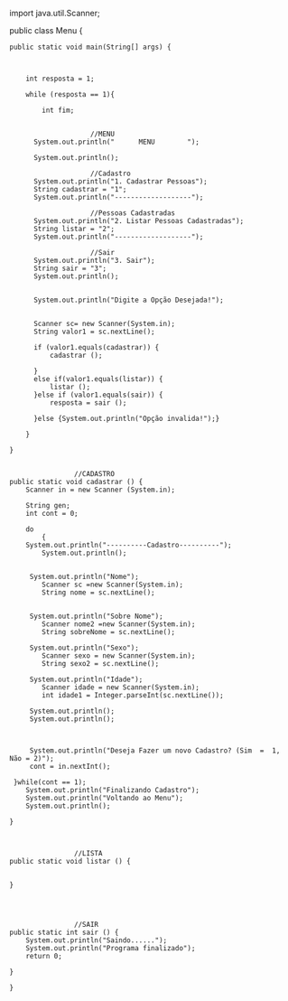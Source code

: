 import java.util.Scanner;




public class Menu {
	
	public static void main(String[] args) {
		
		
		
		int resposta = 1;
		
		while (resposta == 1){
			
			int fim;
		
		
						//MENU
		  System.out.println("		MENU		");
		  
		  System.out.println();
		  
		  				//Cadastro
		  System.out.println("1. Cadastrar Pessoas");
		  String cadastrar = "1";
		  System.out.println("-------------------");
		  
		  				//Pessoas Cadastradas
		  System.out.println("2. Listar Pessoas Cadastradas");
		  String listar = "2";
		  System.out.println("-------------------");
		  
		  				//Sair
		  System.out.println("3. Sair");
		  String sair = "3";
		  System.out.println();
		  
		  
		  System.out.println("Digite a Opção Desejada!");
		  
		  
		  Scanner sc= new Scanner(System.in);
		  String valor1 = sc.nextLine();
		
		  if (valor1.equals(cadastrar)) {
			  cadastrar ();
			  
		  }
		  else if(valor1.equals(listar)) {
			  listar ();
		  }else if (valor1.equals(sair)) {
			  resposta = sair ();
			  
		  }else {System.out.println("Opção invalida!");}
		
		}
	
	}
	
	
					//CADASTRO
	public static void cadastrar () {
		Scanner in = new Scanner (System.in);
		
		String gen;
		int cont = 0;
		
		do
			{
		System.out.println("----------Cadastro----------");
			System.out.println();
		
		
		 System.out.println("Nome");
		 	Scanner sc =new Scanner(System.in);
		 	String nome = sc.nextLine();
		 	
		 	
		 System.out.println("Sobre Nome");
		 	Scanner nome2 =new Scanner(System.in);
		 	String sobreNome = sc.nextLine();
		 	
		 System.out.println("Sexo");
		 	Scanner sexo = new Scanner(System.in);
		 	String sexo2 = sc.nextLine();
		 	
		 System.out.println("Idade");
		 	Scanner idade = new Scanner(System.in);
		 	int idade1 = Integer.parseInt(sc.nextLine());
		 	
		 System.out.println();	
		 System.out.println();	
		 
		
		 
		 System.out.println("Deseja Fazer um novo Cadastro? (Sim  =  1, Não = 2)");
		 cont = in.nextInt();
       
     }while(cont == 1);
		System.out.println("Finalizando Cadastro");
		System.out.println("Voltando ao Menu");
		System.out.println();
		
	}
	
	
	
					//LISTA
	public static void listar () {
		
		
	}
	
	
	
	
					//SAIR
	public static int sair () {
		System.out.println("Saindo......");
		System.out.println("Programa finalizado");
		return 0;
		
	}
	
	}
